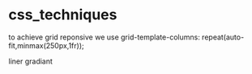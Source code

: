 # css_techniques
to achieve grid reponsive we use 
  grid-template-columns: repeat(auto-fit,minmax(250px,1fr));


liner gradiant
